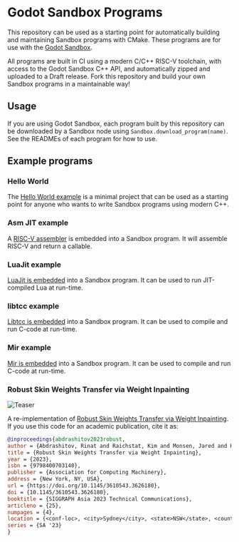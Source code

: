 # Godot Sandbox Programs

This repository can be used as a starting point for automatically building and maintaining Sandbox programs with CMake. These programs are for use with the [Godot Sandbox](https://github.com/libriscv/godot-sandbox).

All programs are built in CI using a modern C/C++ RISC-V toolchain, with access to the Godot Sandbox C++ API, and automatically zipped and uploaded to a Draft release. Fork this repository and build your own Sandbox programs in a maintainable way!


## Usage

If you are using Godot Sandbox, each program built by this repository can be downloaded by a Sandbox node using `Sandbox.download_program(name)`. See the READMEs of each program for how to use.

## Example programs

### Hello World

The [Hello World example](/programs/hello-world) is a minimal project that can be used as a starting point for anyone who wants to write Sandbox programs using modern C++.

### Asm JIT example

A [RISC-V assembler](/programs/asm) is embedded into a Sandbox program. It will assemble RISC-V and return a callable.

### LuaJit example

[LuaJit is embedded](/programs/luajit) into a Sandbox program. It can be used to run JIT-compiled Lua at run-time.

### libtcc example

[Libtcc is embedded](/programs/libtcc) into a Sandbox program. It can be used to compile and run C-code at run-time.

### Mir example

[Mir is embedded](/programs/mir) into a Sandbox program. It can be used to compile and run C-code at run-time.

### Robust Skin Weights Transfer via Weight Inpainting

![Teaser](https://www.dgp.toronto.edu/~rinat/projects/RobustSkinWeightsTransfer/teaser.jpg)

A re-implementation of [Robust Skin Weights Transfer via Weight Inpainting](https://www.dgp.toronto.edu/~rinat/projects/RobustSkinWeightsTransfer/index.html). If you use this code for an academic publication, cite it as:

```bib
@inproceedings{abdrashitov2023robust,
author = {Abdrashitov, Rinat and Raichstat, Kim and Monsen, Jared and Hill, David},
title = {Robust Skin Weights Transfer via Weight Inpainting},
year = {2023},
isbn = {9798400703140},
publisher = {Association for Computing Machinery},
address = {New York, NY, USA},
url = {https://doi.org/10.1145/3610543.3626180},
doi = {10.1145/3610543.3626180},
booktitle = {SIGGRAPH Asia 2023 Technical Communications},
articleno = {25},
numpages = {4},
location = {<conf-loc>, <city>Sydney</city>, <state>NSW</state>, <country>Australia</country>, </conf-loc>},
series = {SA '23}
}
```
